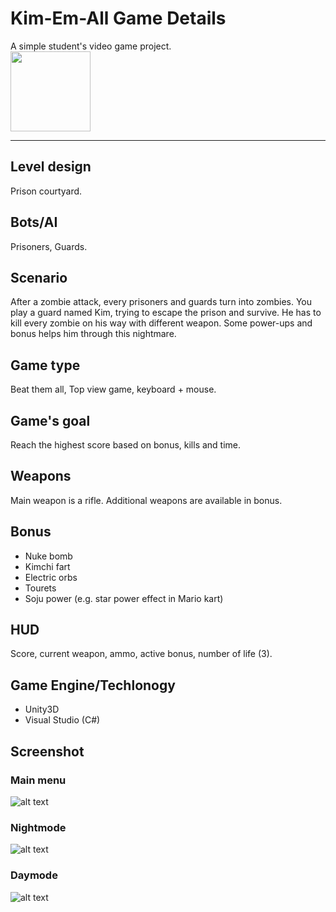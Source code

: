 # Kim-Em-All Game Details
A simple student's video game project.<br />
<img src="https://unity3d.com/profiles/unity3d/themes/unity/images/mwu/logos/mwu-logo.png" width="128">
_______________________________________
## Level design
Prison courtyard.
## Bots/AI
Prisoners, Guards.
## Scenario
After a zombie attack, every prisoners and guards turn into zombies. You play a guard named Kim, trying to escape the prison and survive. He has to kill every zombie on his way with different weapon. Some power-ups and bonus helps him through this nightmare. 
## Game type
Beat them all, Top view game, keyboard + mouse.
## Game's goal
Reach the highest score based on bonus, kills and time. 
## Weapons
Main weapon is a rifle. Additional weapons are available in bonus.
## Bonus
-	Nuke bomb
-	Kimchi fart 
-	Electric orbs
-	Tourets
-	Soju power (e.g. star power effect in Mario kart)
## HUD
Score, current weapon, ammo, active bonus, number of life (3).
## Game Engine/Techlonogy
- Unity3D
- Visual Studio (C#)
## Screenshot
### Main menu
![alt text](http://drive.google.com/uc?export=view&id=0BwOX68QsRQ7acDhPWXJNRHNTdVU)
### Nightmode
![alt text](http://drive.google.com/uc?export=view&id=0BwOX68QsRQ7aSmlwcFZXTjZLXzg)
### Daymode
![alt text](http://drive.google.com/uc?export=view&id=0BwOX68QsRQ7aYUlfVlRpUnJkYW8)
